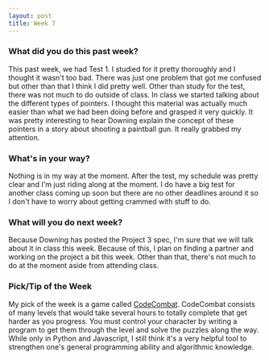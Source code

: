 ```yaml
---
layout: post
title: Week 7
---
```


### What did you do this past week?
This past week, we had Test 1. I studied for it pretty thoroughly and I thought it wasn't too bad. There was just one problem that got me confused but other than that I think I did pretty well. Other than study for the test, there was not much to do outside of class. In class we started talking about the different types of pointers. I thought this material was actually much easier than what we had been doing before and grasped it very quickly. It was pretty interesting to hear Downing explain the concept of these pointers in a story about shooting a paintball gun. It really grabbed my attention.

### What's in your way?
Nothing is in my way at the moment. After the test, my schedule was pretty clear and I'm just riding along at the moment. I do have a big test for another class coming up soon but there are no other deadlines around it so I don't have to worry about getting crammed with stuff to do.

### What will you do next week?
Because Downing has posted the Project 3 spec, I'm sure that we will talk about it in class this week. Because of this, I plan on finding a partner and working on the project a bit this week. Other than that, there's not much to do at the moment aside from attending class.

### Pick/Tip of the Week
My pick of the week is a game called [CodeCombat](https://codecombat.com/). CodeCombat consists of many levels that would take several hours to totally complete that get harder as you progress. You must control your character by writing a program to get them through the level and solve the puzzles along the way. While only in Python and Javascript, I still think it's a very helpful tool to strengthen one's general programming ability and algorithmic knowledge.
